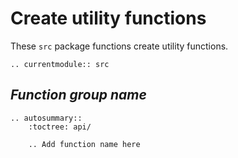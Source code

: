 # Create utility functions

These `src` package functions create utility functions.

<!-- Functions should be referenced in the `src.__init__.py` -->
```eval_rst
.. currentmodule:: src
```

## _Function group name_

```eval_rst
.. autosummary::
    :toctree: api/
    
    .. Add function name here
```
